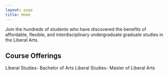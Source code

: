 ```yaml
---
layout: page
title: Home
---
```


Join the hundreds of students who have discovered the benefits of affordable, flexible, and interdisciplinary undergraduate graduate studies in the Liberal Arts.

## Course Offerings
Liberal Studies- Bachelor of Arts
Liberal Studies- Master of Liberal Arts
